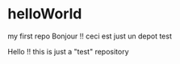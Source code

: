 # helloWorld
my first repo
Bonjour !! 
ceci est just un depot test 

Hello !! 
this is just a "test" repository

